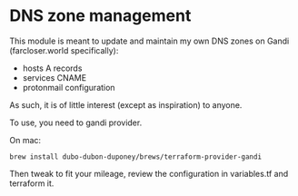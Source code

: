 # DNS zone management

This module is meant to update and maintain my own DNS zones on Gandi (farcloser.world specifically):

 * hosts A records
 * services CNAME
 * protonmail configuration

As such, it is of little interest (except as inspiration) to anyone.

To use, you need to gandi provider.

On mac:

```
brew install dubo-dubon-duponey/brews/terraform-provider-gandi
```

Then tweak to fit your mileage, review the configuration in variables.tf and terraform it.
